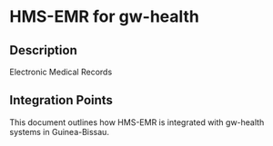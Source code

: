 # HMS-EMR for gw-health

## Description

Electronic Medical Records

## Integration Points

This document outlines how HMS-EMR is integrated with gw-health systems in Guinea-Bissau.
